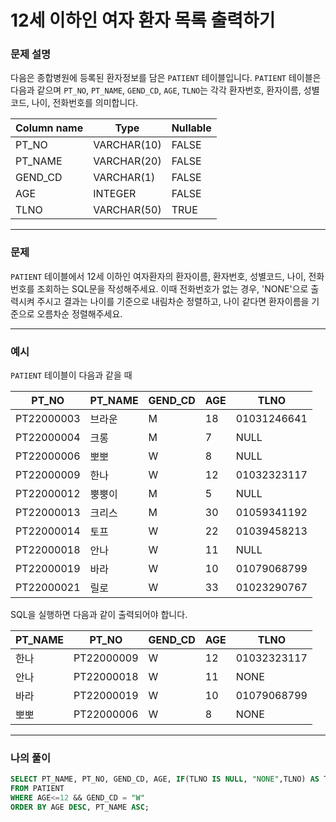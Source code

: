 # 12세 이하인 여자 환자 목록 출력하기

### **문제 설명**

다음은 종합병원에 등록된 환자정보를 담은 `PATIENT` 테이블입니다. `PATIENT` 테이블은 다음과 같으며 `PT_NO`, `PT_NAME`, `GEND_CD`, `AGE`, `TLNO`는 각각 환자번호, 환자이름, 성별코드, 나이, 전화번호를 의미합니다.

| Column name | Type | Nullable |
| --- | --- | --- |
| PT_NO | VARCHAR(10) | FALSE |
| PT_NAME | VARCHAR(20) | FALSE |
| GEND_CD | VARCHAR(1) | FALSE |
| AGE | INTEGER | FALSE |
| TLNO | VARCHAR(50) | TRUE |

---

### 문제

`PATIENT` 테이블에서 12세 이하인 여자환자의 환자이름, 환자번호, 성별코드, 나이, 전화번호를 조회하는 SQL문을 작성해주세요. 이때 전화번호가 없는 경우, 'NONE'으로 출력시켜 주시고 결과는 나이를 기준으로 내림차순 정렬하고, 나이 같다면 환자이름을 기준으로 오름차순 정렬해주세요.

---

### 예시

`PATIENT` 테이블이 다음과 같을 때

| PT_NO | PT_NAME | GEND_CD | AGE | TLNO |
| --- | --- | --- | --- | --- |
| PT22000003 | 브라운 | M | 18 | 01031246641 |
| PT22000004 | 크롱 | M | 7 | NULL |
| PT22000006 | 뽀뽀 | W | 8 | NULL |
| PT22000009 | 한나 | W | 12 | 01032323117 |
| PT22000012 | 뿡뿡이 | M | 5 | NULL |
| PT22000013 | 크리스 | M | 30 | 01059341192 |
| PT22000014 | 토프 | W | 22 | 01039458213 |
| PT22000018 | 안나 | W | 11 | NULL |
| PT22000019 | 바라 | W | 10 | 01079068799 |
| PT22000021 | 릴로 | W | 33 | 01023290767 |

SQL을 실행하면 다음과 같이 출력되어야 합니다.

| PT_NAME | PT_NO | GEND_CD | AGE | TLNO |
| --- | --- | --- | --- | --- |
| 한나 | PT22000009 | W | 12 | 01032323117 |
| 안나 | PT22000018 | W | 11 | NONE |
| 바라 | PT22000019 | W | 10 | 01079068799 |
| 뽀뽀 | PT22000006 | W | 8 | NONE |

---

### 나의 풀이

```sql
SELECT PT_NAME, PT_NO, GEND_CD, AGE, IF(TLNO IS NULL, "NONE",TLNO) AS TLNO
FROM PATIENT 
WHERE AGE<=12 && GEND_CD = "W"
ORDER BY AGE DESC, PT_NAME ASC;
```
